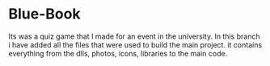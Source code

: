 # Blue-Book
Its was a quiz game that I made for an event in the university.
In this branch i have added all the files that were used to build the main project. it contains everything from the dlls, photos, icons, libraries to the main code.
